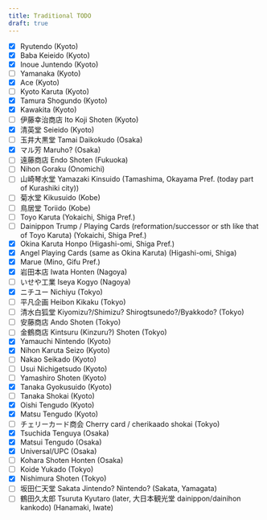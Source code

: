 ```yaml
---
title: Traditional TODO
draft: true
---
```


- [x] Ryutendo (Kyoto)
- [x] Baba Keieido (Kyoto)
- [x] Inoue Juntendo (Kyoto)
- [ ] Yamanaka (Kyoto)
- [x] Ace (Kyoto)
- [ ] Kyoto Karuta (Kyoto)
- [x] Tamura Shogundo (Kyoto)
- [x] Kawakita (Kyoto)
- [ ] 伊藤幸治商店 Ito Koji Shoten (Kyoto)
- [x] 清英堂 Seieido (Kyoto)
- [ ] 玉井大黒堂 Tamai Daikokudo (Osaka)
- [x] マル芳 Maruho? (Osaka)
- [ ] 遠藤商店 Endo Shoten (Fukuoka)
- [ ] Nihon Goraku (Onomichi)
- [ ] 山崎琴水堂 Yamazaki Kinsuido (Tamashima, Okayama Pref. (today part of Kurashiki city))
- [ ] 菊水堂 Kikusuido (Kobe)
- [ ] 鳥居堂 Toriido (Kobe)
- [ ] Toyo Karuta (Yokaichi, Shiga Pref.)
- [ ] Dainippon Trump / Playing Cards (reformation/successor or sth like that of Toyo Karuta) (Yokaichi, Shiga Pref.)
- [x] Okina Karuta Honpo (Higashi-omi, Shiga Pref.)
- [x] Angel Playing Cards (same as Okina Karuta) (Higashi-omi, Shiga)
- [x] Marue (Mino, Gifu Pref.)
- [x] 岩田本店 Iwata Honten (Nagoya)
- [ ] いせや工業 Iseya Kogyo (Nagoya)
- [x] ニチユー Nichiyu (Tokyo)
- [ ] 平凡企画 Heibon Kikaku (Tokyo)
- [ ] 清水白狐堂 Kiyomizu?/Shimizu? Shirogtsunedo?/Byakkodo? (Tokyo)
- [ ] 安藤商店 Ando Shoten (Tokyo)
- [ ] 金鶴商店 Kintsuru (Kinzuru?) Shoten (Tokyo)
- [x] Yamauchi Nintendo (Kyoto)
- [x] Nihon Karuta Seizo (Kyoto)
- [ ] Nakao Seikado (Kyoto)
- [ ] Usui Nichigetsudo (Kyoto)
- [ ] Yamashiro Shoten (Kyoto)
- [x] Tanaka Gyokusuido (Kyoto)
- [ ] Tanaka Shokai (Kyoto)
- [x] Oishi Tengudo (Kyoto)
- [x] Matsu Tengudo (Kyoto)
- [ ] チェリーカード商会 Cherry card / cherikaado shokai (Tokyo)
- [x] Tsuchida Tenguya (Osaka)
- [x] Matsui Tengudo (Osaka)
- [x] Universal/UPC (Osaka)
- [ ] Kohara Shoten Honten (Osaka)
- [ ] Koide Yukado (Tokyo)
- [x] Nishimura Shoten (Tokyo)
- [ ] 坂田仁天堂 Sakata Jintendo? Nintendo? (Sakata, Yamagata)
- [ ] 鶴田久太郎 Tsuruta Kyutaro (later, 大日本観光堂 dainippon/dainihon kankodo) (Hanamaki, Iwate)
